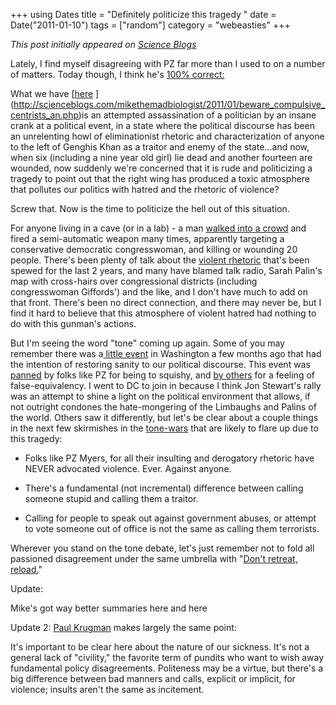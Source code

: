 +++
using Dates
title = "Definitely politicize this tragedy "
date = Date("2011-01-10")
tags = ["random"]
category = "webeasties"
+++

_This post initially appeared on [Science Blogs](http://scienceblogs.com/webeasties)_

Lately, I find myself disagreeing with PZ far more than I used to on a number of matters. Today though, I think he's [100% correct:](http://scienceblogs.com/pharyngula/2011/01/dont_politicize_this_tragedy.php)

What we have [[here](http://scienceblogs.com/mikethemadbiologist/2011/01/the_absence_of_civility_is_not.php) ](http://scienceblogs.com/mikethemadbiologist/2011/01/beware_compulsive_centrists_an.php)is an attempted assassination of a politician by an insane crank at a political event, in a state where the political discourse has been an unrelenting howl of eliminationist rhetoric and characterization of anyone to the left of Genghis Khan as a traitor and enemy of the state...and now, when six (including a nine year old girl) lie dead and another fourteen are wounded, now suddenly we're concerned that it is rude and politicizing a tragedy to point out that the right wing has produced a toxic atmosphere that pollutes our politics with hatred and the rhetoric of violence?

Screw that. Now is the time to politicize the hell out of this situation.

For anyone living in a cave (or in a lab) - a man [walked into a crowd](http://www.nytimes.com/2011/01/09/us/politics/09giffords.html?pagewanted=2&_r=1&sq=giffords&st=cse&scp=1) and fired a semi-automatic weapon many times, apparently targeting a conservative democratic congresswoman, and killing or wounding 20 people. 
There's been plenty of talk about the [violent rhetoric](http://www.huffingtonpost.com/2010/03/24/sarah-palins-pac-puts-gun_n_511433.html) that's been spewed for the last 2 years, and many have blamed talk radio, Sarah Palin's map with cross-hairs over congressional districts (including congresswoman Giffords') and the like, and I don't have much to add on that front. There's been no direct connection, and there may never be, but I find it hard to believe that this atmosphere of violent hatred had nothing to do with this gunman's actions.

But I'm seeing the word "tone" coming up again. Some of you may remember there was a[ little event](http://scienceblogs.com/webeasties/2010/11/rally_to_restore_something.php) in Washington a few months ago that had the intention of restoring sanity to our political discourse. This event was [panned](http://scienceblogs.com/pharyngula/2010/10/the_rally_for_tone.php) by folks like PZ for being to squishy, and [by others](http://my.firedoglake.com/thecallup/2010/11/06/watch-bill-maher-pans-john-stewart%E2%80%99s-%E2%80%98restore-sanity%E2%80%99-rally%E2%80%99s-false-equivalency-theme/) for a feeling of false-equivalency. I went to DC to join in because I think Jon Stewart's rally was an attempt to shine a light on the political environment that allows, if not outright condones the hate-mongering of the Limbaughs and Palins of the world. Others saw it differently, but let's be clear about a couple things in the next few skirmishes in the [tone-wars](http://evolvingthoughts.net/2010/10/31/tone-wars/) that are likely to flare up due to this tragedy:

- Folks like PZ Myers, for all their insulting and derogatory rhetoric have NEVER advocated violence. Ever. Against anyone.

- There's a fundamental (not incremental) difference between calling someone stupid and calling them a traitor.

- Calling for people to speak out against government abuses, or attempt to vote someone out of office is not the same as calling them terrorists.

Wherever you stand on the tone debate, let's just remember not to fold all passioned disagreement under the same umbrella with "[Don't retreat, reload.](http://twitter.com/#!/SarahPalinUSA/status/10935548053)"

Update:

Mike's got way better summaries here and here

Update 2: [Paul Krugman](http://www.nytimes.com/2011/01/10/opinion/10krugman.html?partner=rssnyt&emc=rss) makes largely the same point:

It's important to be clear here about the nature of our sickness. It's not a general lack of "civility," the favorite term of pundits who want to wish away fundamental policy disagreements. Politeness may be a virtue, but there's a big difference between bad manners and calls, explicit or implicit, for violence; insults aren't the same as incitement.

      
  
